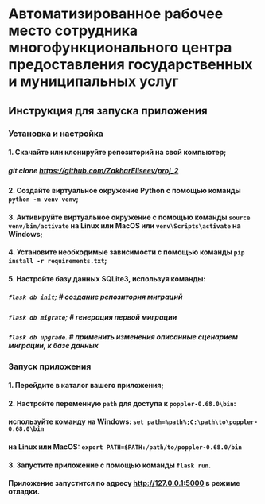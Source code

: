 # Автоматизированное рабочее место сотрудника многофункционального центра предоставления государственных и муниципальных услуг

## Инструкция для запуска приложения

### Установка и настройка

#### 1. Скачайте или клонируйте репозиторий на свой компьютер;
##### git clone https://github.com/ZakharEliseev/proj_2
#### 2. Создайте виртуальное окружение Python с помощью команды `python -m venv venv`;
#### 3. Активируйте виртуальное окружение с помощью команды `source venv/bin/activate` на Linux или MacOS или `venv\Scripts\activate` на Windows;
#### 4. Установите необходимые зависимости с помощью команды `pip install -r requirements.txt`;
#### 5. Настройте базу данных SQLite3, используя команды:

##### `flask db init`; # создание репозитория миграций

##### `flask db migrate`; # генерация первой миграции

##### `flask db upgrade`.  # применить изменения описанные сценарием миграции, к базе данных
### Запуск приложения
#### 1. Перейдите в каталог вашего приложения;
#### 2. Настройте переменную `path` для доступа к `poppler-0.68.0\bin`:
#### используйте команду на Windows: `set path=%path%;C:\path\to\poppler-0.68.0\bin`
#### на Linux или MacOS: `export PATH=$PATH:/path/to/poppler-0.68.0/bin` 
#### 3. Запустите приложение с помощью команды `flask run`.

#### Приложение запустится по адресу  http://127.0.0.1:5000 в режиме отладки. 
